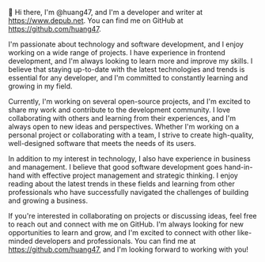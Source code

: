 👋 Hi there, I'm @huang47, and I'm a developer and writer at https://www.depub.net. You can find me on GitHub at https://github.com/huang47.

I'm passionate about technology and software development, and I enjoy working on a wide range of projects. I have experience in frontend development, and I'm always looking to learn more and improve my skills. I believe that staying up-to-date with the latest technologies and trends is essential for any developer, and I'm committed to constantly learning and growing in my field.

Currently, I'm working on several open-source projects, and I'm excited to share my work and contribute to the development community. I love collaborating with others and learning from their experiences, and I'm always open to new ideas and perspectives. Whether I'm working on a personal project or collaborating with a team, I strive to create high-quality, well-designed software that meets the needs of its users.

In addition to my interest in technology, I also have experience in business and management. I believe that good software development goes hand-in-hand with effective project management and strategic thinking. I enjoy reading about the latest trends in these fields and learning from other professionals who have successfully navigated the challenges of building and growing a business.

If you're interested in collaborating on projects or discussing ideas, feel free to reach out and connect with me on GitHub. I'm always looking for new opportunities to learn and grow, and I'm excited to connect with other like-minded developers and professionals. You can find me at https://github.com/huang47, and I'm looking forward to working with you!
